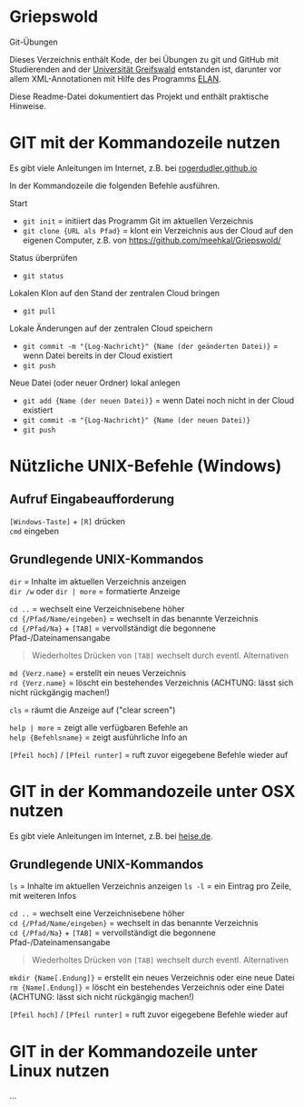 # Griepswold
Git-Übungen

Dieses Verzeichnis enthält Kode, der bei Übungen zu git und GitHub mit Studierenden and der [Universität Greifswald](https://de.wikipedia.org/wiki/Universität_Greifswald) entstanden ist, darunter vor allem XML-Annotationen mit Hilfe des Programms [ELAN](https://de.wikipedia.org/wiki/ELAN_software).

Diese Readme-Datei dokumentiert das Projekt und enthält praktische Hinweise.

# ﻿GIT mit der Kommandozeile nutzen

Es gibt viele Anleitungen im Internet, z.B. bei [rogerdudler.github.io](https://rogerdudler.github.io/git-guide/index.html)

In der Kommandozeile die folgenden Befehle ausführen.

Start
* `git init` = initiiert das Programm Git im aktuellen Verzeichnis
* `git clone {URL als Pfad}` = klont ein Verzeichnis aus der Cloud auf den eigenen Computer, z.B. von https://github.com/meehkal/Griepswold/

Status überprüfen
* `git status`
 
Lokalen Klon auf den Stand der zentralen Cloud bringen
* `git pull`
  
Lokale Änderungen auf der zentralen Cloud speichern
* `git commit -m "{Log-Nachricht}" {Name (der geänderten Datei)}` = wenn Datei bereits in der Cloud existiert
* `git push`

Neue Datei (oder neuer Ordner) lokal anlegen
* `git add {Name (der neuen Datei)}` = wenn Datei noch nicht in der Cloud existiert
* `git commit -m "{Log-Nachricht}" {Name (der neuen Datei)}`
* `git push`
 
# Nützliche UNIX-Befehle (Windows)

## Aufruf Eingabeaufforderung

`[Windows-Taste]` + `[R]` drücken  
`cmd` eingeben

## Grundlegende UNIX-Kommandos

`dir` = Inhalte im aktuellen Verzeichnis anzeigen  
`dir /w` oder `dir | more` = formatierte Anzeige  

`cd ..` = wechselt eine Verzeichnisebene höher  
`cd {/Pfad/Name/eingeben}` = wechselt in das benannte Verzeichnis  
`cd {/Pfad/Na}` + `[TAB]` = vervollständigt die begonnene Pfad-/Dateinamensangabe  
> Wiederholtes Drücken von `[TAB]` wechselt durch eventl. Alternativen

`md {Verz.name}` = erstellt ein neues Verzeichnis  
`rd {Verz.name}` = löscht ein bestehendes Verzeichnis (ACHTUNG: lässt sich nicht rückgängig machen!)

`cls` = räumt die Anzeige auf ("clear screen")

`help | more` = zeigt alle verfügbaren Befehle an  
`help {Befehlsname}` = zeigt ausführliche Info an

`[Pfeil hoch]` / `[Pfeil runter]` = ruft zuvor eigegebene Befehle wieder auf

# GIT in der Kommandozeile unter OSX nutzen

Es gibt viele Anleitungen im Internet, z.B. bei [heise.de](https://www.heise.de/ratgeber/Einfuehrung-in-die-macOS-Kommandozeile-Das-kleine-Terminal-Einmaleins-3463440.html).

## Grundlegende UNIX-Kommandos

`ls` = Inhalte im aktuellen Verzeichnis anzeigen
`ls -l` = ein Eintrag pro Zeile, mit weiteren Infos

`cd ..` = wechselt eine Verzeichnisebene höher  
`cd {/Pfad/Name/eingeben}` = wechselt in das benannte Verzeichnis  
`cd {/Pfad/Na}` + `[TAB]` = vervollständigt die begonnene Pfad-/Dateinamensangabe  
> Wiederholtes Drücken von `[TAB]` wechselt durch eventl. Alternativen

`mkdir {Name[.Endung]}` = erstellt ein neues Verzeichnis oder eine neue Datei
`rm {Name[.Endung]}` = löscht ein bestehendes Verzeichnis oder eine Datei (ACHTUNG: lässt sich nicht rückgängig machen!)

`[Pfeil hoch]` / `[Pfeil runter]` = ruft zuvor eigegebene Befehle wieder auf

# GIT in der Kommandozeile unter Linux nutzen

…
